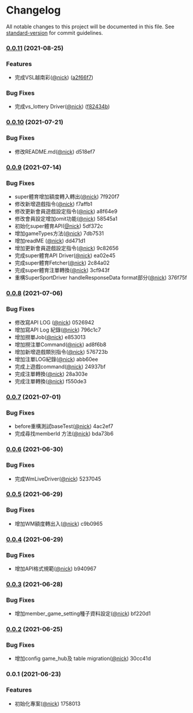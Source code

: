 # Changelog

All notable changes to this project will be documented in this file. See [standard-version](https://github.com/conventional-changelog/standard-version) for commit guidelines.

### [0.0.11](http://52.199.249.47:10022/thoth-pharaoh/game-hub/compare/v0.0.10...v0.0.11) (2021-08-25)


### Features

* 完成VSL越南彩([@nick](http://52.199.249.47:10022/nick)) ([a2f66f7](http://52.199.249.47:10022/thoth-pharaoh/game-hub/commit/a2f66f74607b731022c5db726ed5b4bef6c96a69))


### Bug Fixes

* 完成vs_lottery Driver([@nick](http://52.199.249.47:10022/nick)) ([f82434b](http://52.199.249.47:10022/thoth-pharaoh/game-hub/commit/f82434b34e10a7433b5f82a4e566af0bd7cc74ff))

### [0.0.10](///compare/v0.0.9...v0.0.10) (2021-07-21)


### Bug Fixes

* 修改README.md([@nick](undefined/nick)) d518ef7

### [0.0.9](///compare/v0.0.8...v0.0.9) (2021-07-14)


### Bug Fixes

* super體育增加額度轉入轉出([@nick](undefined/nick)) 7f920f7
* 修改新增遊戲指令([@nick](undefined/nick)) f7affb1
* 修改更新會員遊戲設定指令([@nick](undefined/nick)) a8f64e9
* 修改會員設定增加omit功能([@nick](undefined/nick)) 58545a1
* 初始化super體育API([@nick](undefined/nick)) 5df372c
* 增加gameTypes方法([@nick](undefined/nick)) 7db7531
* 增加readME ([@nick](undefined/nick)) dd471d1
* 增加更新會員遊戲設定指令([@nick](undefined/nick)) 9c82656
* 完成super體育API Driver([@nick](undefined/nick)) ea02e45
* 完成super體育Fetcher([@nick](undefined/nick)) 2c84a02
* 完成super體育注單轉換([@nick](undefined/nick)) 3cf943f
* 重構SuperSportDriver handleResponseData format部分([@nick](undefined/nick)) 376f75f

### [0.0.8](///compare/v0.0.7...v0.0.8) (2021-07-06)


### Bug Fixes

* 修改寫API LOG ([@nick](undefined/nick)) 0526942
* 增加寫API Log 紀錄([@nick](undefined/nick)) 796c1c7
* 增加撈單Job([@nick](undefined/nick)) e853013
* 增加撈注單Command([@nick](undefined/nick)) ad8f6b8
* 增加新增遊戲類別指令([@nick](undefined/nick)) 576723b
* 增加注單LOG紀錄([@nick](undefined/nick)) abb60ee
* 完成上遊戲command([@nick](undefined/nick)) 24937bf
* 完成注單轉換([@nick](undefined/nick)) 28a303e
* 完成注單轉換([@nick](undefined/nick)) f550de3

### [0.0.7](///compare/v0.0.6...v0.0.7) (2021-07-01)


### Bug Fixes

* before重構測試baseTest([@nick](undefined/nick)) 4ac2ef7
* 完成尋找memberId 方法([@nick](undefined/nick)) bda73b6

### [0.0.6](///compare/v0.0.5...v0.0.6) (2021-06-30)


### Bug Fixes

* 完成WmLiveDriver([@nick](undefined/nick)) 5237045

### [0.0.5](///compare/v0.0.4...v0.0.5) (2021-06-29)


### Bug Fixes

* 增加WM額度轉出入([@nick](undefined/nick)) c9b0965

### [0.0.4](///compare/v0.0.3...v0.0.4) (2021-06-29)


### Bug Fixes

* 增加API格式規範([@nick](undefined/nick)) b940967

### [0.0.3](///compare/v0.0.2...v0.0.3) (2021-06-28)


### Bug Fixes

* 增加member_game_setting種子資料設定([@nick](undefined/nick)) bf220d1

### [0.0.2](///compare/v0.0.1...v0.0.2) (2021-06-25)


### Bug Fixes

* 增加config game_hub及 table migration([@nick](undefined/nick)) 30cc41d

### 0.0.1 (2021-06-23)


### Features

* 初始化專案([@nick](undefined/nick)) 1758013

